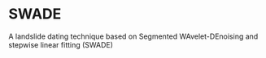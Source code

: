 # SWADE
A landslide dating technique based on Segmented WAvelet-DEnoising and stepwise linear fitting (SWADE)
